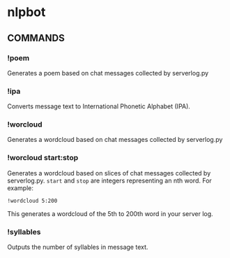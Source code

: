 # nlpbot
## COMMANDS
   ### !poem
Generates a poem based on chat messages collected by serverlog.py
   ### !ipa
Converts message text to International Phonetic Alphabet (IPA).
   ### !worcloud
Generates a wordcloud based on chat messages collected by serverlog.py
   ### !worcloud start:stop
Generates a wordcloud based on slices of chat messages collected by serverlog.py. ``start`` and ``stop`` are integers representing an nth word. For example:
```
!wordcloud 5:200
```
This generates a wordcloud of the 5th to 200th word in your server log.

   ### !syllables
Outputs the number of syllables in message text.

